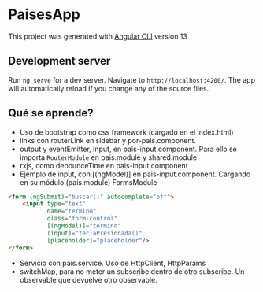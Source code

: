 # PaisesApp

This project was generated with [Angular CLI](https://github.com/angular/angular-cli) version 13

## Development server

Run `ng serve` for a dev server. Navigate to `http://localhost:4200/`. The app will automatically reload if you change any of the source files.

## Qué se aprende?

- Uso de bootstrap como css framework (cargado en el index.html)
- links con routerLink en sidebar y por-pais.component. 
- output y eventEmitter, input, en pais-input.component. Para ello se importa `RouterModule` en pais.module y shared.module
- rxjs, como debounceTime en pais-input.component 
- Ejemplo de input, con [(ngModel)] en pais-input.component. Cargando en su módulo (país.module) FormsModule

```html
<form (ngSubmit)="buscar()" autocomplete="off">
    <input type="text"
           name="termino"
           class="form-control"
           [(ngModel)]="termino"
           (input)="teclaPresionada()"
           [placeholder]="placeholder"/>
</form>

```

- Servicio con pais.service. Uso de HttpClient, HttpParams
- switchMap, para no meter un subscribe dentro de otro subscribe. Un observable que devuelve otro observable. 

